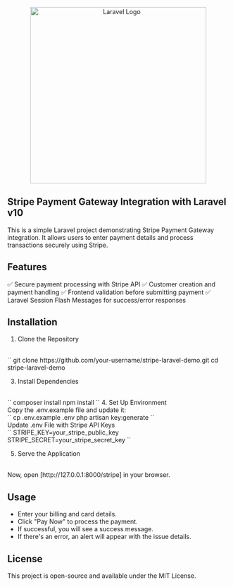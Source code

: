 <p align="center">
    <a href="https://laravel.com" target="_blank">
        <img src="https://raw.githubusercontent.com/laravel/art/master/logo-lockup/5%20SVG/2%20CMYK/1%20Full%20Color/laravel-logolockup-cmyk-red.svg" width="400" alt="Laravel Logo">
    </a>
</p>

## Stripe Payment Gateway Integration with Laravel v10

This is a simple Laravel project demonstrating Stripe Payment Gateway integration. It allows users to enter payment details and process transactions securely using Stripe.


## Features

✅ Secure payment processing with Stripe API
✅ Customer creation and payment handling
✅ Frontend validation before submitting payment
✅ Laravel Session Flash Messages for success/error responses


## Installation

1. Clone the Repository
<br/>
``
git clone https://github.com/your-username/stripe-laravel-demo.git
cd stripe-laravel-demo

3. Install Dependencies
<br/>
`` composer install
npm install ``
4. Set Up Environment
<br/>
Copy the .env.example file and update it:
<br/>
`` cp .env.example .env
php artisan key:generate ``
<br/>
Update .env File with Stripe API Keys
<br/>
`` STRIPE_KEY=your_stripe_public_key
STRIPE_SECRET=your_stripe_secret_key ``

5. Serve the Application
<br/>
Now, open [http://127.0.0.1:8000/stripe] in your browser.


## Usage

- Enter your billing and card details.
- Click "Pay Now" to process the payment.
- If successful, you will see a success message.
- If there's an error, an alert will appear with the issue details.


## License

This project is open-source and available under the MIT License.
